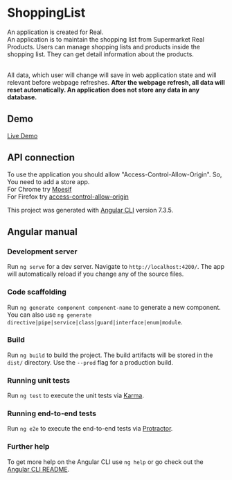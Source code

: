 # ShoppingList
An application is created for Real.
<br>An application is to maintain the shopping list from Supermarket Real Products. Users can manage shopping lists and products inside the shopping list. They can get detail information about the products.

<br> All data, which user will change will save in web application state and will relevant before webpage refreshes. <strong>After the webpage refresh, all data will reset automatically. An application does not store any data in any database.</strong>

## Demo
<a target="_blank" href="http://list.fsdavid.com/">Live Demo</a>

## API connection
To use the application you should allow "Access-Control-Allow-Origin". 
So, You need to add a store app. 
 <br> For Chrome try <a target="_blank" href="https://chrome.google.com/webstore/detail/moesif-orign-cors-changer/digfbfaphojjndkpccljibejjbppifbc?utm_source=chrome-ntp-icon">Moesif</a>
 <br> For Firefox try <a target="_blank" href="https://addons.mozilla.org/en-US/firefox/addon/access-control-allow-origin/">access-control-allow-origin</a></p>


This project was generated with [Angular CLI](https://github.com/angular/angular-cli) version 7.3.5.

## Angular manual
### Development server

Run `ng serve` for a dev server. Navigate to `http://localhost:4200/`. The app will automatically reload if you change any of the source files.

### Code scaffolding

Run `ng generate component component-name` to generate a new component. You can also use `ng generate directive|pipe|service|class|guard|interface|enum|module`.

### Build

Run `ng build` to build the project. The build artifacts will be stored in the `dist/` directory. Use the `--prod` flag for a production build.

### Running unit tests

Run `ng test` to execute the unit tests via [Karma](https://karma-runner.github.io).

### Running end-to-end tests

Run `ng e2e` to execute the end-to-end tests via [Protractor](http://www.protractortest.org/).

### Further help

To get more help on the Angular CLI use `ng help` or go check out the [Angular CLI README](https://github.com/angular/angular-cli/blob/master/README.md).
